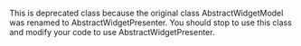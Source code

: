 This is deprecated class because the original class AbstractWidgetModel was renamed to AbstractWidgetPresenter. You should stop to use this class and modify your code to use AbstractWidgetPresenter.